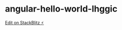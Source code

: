 # angular-hello-world-lhggic

[Edit on StackBlitz ⚡️](https://jake.stackblitz.com/edit/angular-hello-world-lhggic)